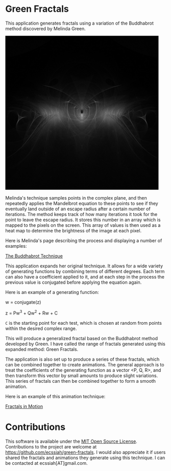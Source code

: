 # Green Fractals

This application generates fractals using a variation of the Buddhabrot method discovered by Melinda Green.

<img src="examples/example1.jpg" width="480">

Melinda's technique samples points in the complex plane, and then repeatedly applies the Mandelbrot equation to these points to see if they eventually land outside of an escape radius after a certain number of iterations. The method keeps track of how many iterations it took for the point to leave the escape radius. It stores this number in an array which is mapped to the pixels on the screen. This array of values is then used as a heat map to determine the brightness of the image at each pixel.

Here is Melinda's page describing the process and displaying a number of examples: 

[The Buddhabrot Technique](http://superliminal.com/fractals/bbrot/bbrot.htm)

This application expands her original technique. It allows for a wide variety of generating functions by combining terms of different degrees. Each term can also have a coefficient applied to it, and at each step in the process the previous value is conjugated before applying the equation again.

Here is an example of a generating function:

w = conjugate(z)

z = Pw<sup>3</sup> + Qw<sup>2</sup> + Rw + C

`C` is the starting point for each test, which is chosen at random from points within the desired complex range. 

This will produce a generalized fractal based on the Buddhabrot method developed by Green. I have called the range of fractals generated using this expanded method: Green Fractals.

The application is also set up to produce a series of these fractals, which can be combined together to create animations. The general approach is to treat the coefficients of the generating function as a vector <P, Q, R>, and then transform this vector by small amounts to produce slight variations. This series of fractals can then be combined together to form a smooth animation.

Here is an example of this animation technique:

[Fractals in Motion](https://www.youtube.com/watch?v=lS3p8Gt9PLU)

# Contributions

This software is available under the [MIT Open Source License](https://github.com/ecssiah/green-fractals/blob/master/LICENSE.txt). Contributions to the project are welcome at https://github.com/ecssiah/green-fractals. I would also appreciate it if users shared the fractals and animations they generate using this technique. I can be contacted at ecssiah[AT]gmail.com.   
